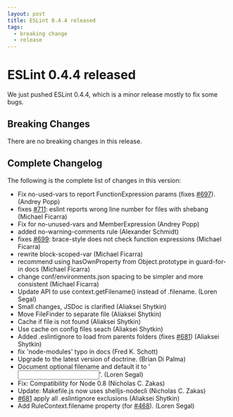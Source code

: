 ```yaml
---
layout: post
title: ESLint 0.4.4 released
tags:
  - breaking change
  - release
---
```

# ESLint 0.4.4 released

We just pushed ESLint 0.4.4, which is a minor release mostly to fix some bugs.

## Breaking Changes

There are no breaking changes in this release.

## Complete Changelog

The following is the complete list of changes in this version:

* Fix no-used-vars to report FunctionExpression params (fixes [#697](https://github.com/eslint/eslint/issues/697)). (Andrey Popp)
* fixes [#711](https://github.com/eslint/eslint/issues/711): eslint reports wrong line number for files with shebang (Michael Ficarra)
* Fix for no-unused-vars and MemberExpression (Andrey Popp)
* added no-warning-comments rule (Alexander Schmidt)
* fixes [#699](https://github.com/eslint/eslint/issues/699): brace-style does not check function expressions (Michael Ficarra)
* rewrite block-scoped-var (Michael Ficarra)
* recommend using hasOwnProperty from Object.prototype in guard-for-in docs (Michael Ficarra)
* change conf/environments.json spacing to be simpler and more consistent (Michael Ficarra)
* Update API to use context.getFilename() instead of .filename. (Loren Segal)
* Small changes, JSDoc is clarified (Aliaksei Shytkin)
* Move FileFinder to separate file (Aliaksei Shytkin)
* Cache if file is not found (Aliaksei Shytkin)
* Use cache on config files seach (Aliaksei Shytkin)
* Added .eslintignore to load from parents folders (fixes [#681](https://github.com/eslint/eslint/issues/681)) (Aliaksei Shytkin)
* fix 'node-modules' typo in docs (Fred K. Schott)
* Upgrade to the latest version of doctrine. (Brian Di Palma)
* Document optional filename and default it to '<input>'. (Loren Segal)
* Fix: Compatibility for Node 0.8 (Nicholas C. Zakas)
* Update: Makefile.js now uses shelljs-nodecli (Nicholas C. Zakas)
* [#681](https://github.com/eslint/eslint/issues/681) apply all .eslintignore exclusions (Aliaksei Shytkin)
* Add RuleContext.filename property (for [#468](https://github.com/eslint/eslint/issues/468)). (Loren Segal)

